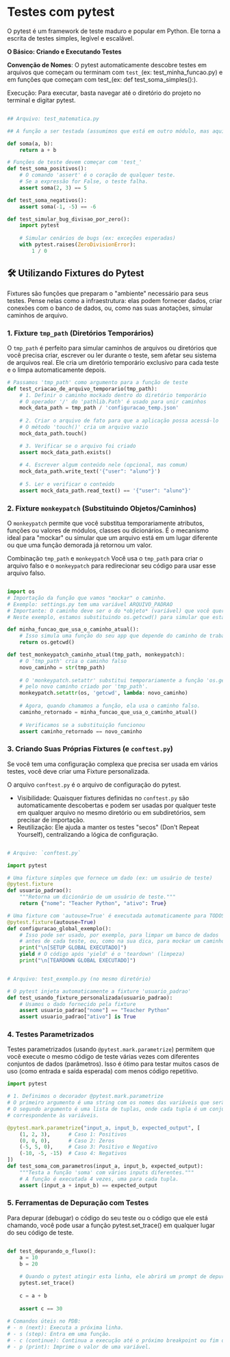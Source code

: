# Testes com pytest

O pytest é um framework de teste maduro e popular em Python. Ele torna a escrita de testes simples, legível e escalável.

**O Básico: Criando e Executando Testes**

**Convenção de Nomes**: O pytest automaticamente descobre testes em arquivos que começam ou terminam com `test_`(ex: test_minha_funcao.py) e em funções que começam com test_(ex: def test_soma_simples():).

Execução: Para executar, basta navegar até o diretório do projeto no terminal e digitar pytest.

```Python

## Arquivo: test_matematica.py

## A função a ser testada (assumimos que está em outro módulo, mas aqui é só para o exemplo)

def soma(a, b):
    return a + b

# Funções de teste devem começar com 'test_'
def test_soma_positivos():
    # O comando 'assert' é o coração de qualquer teste.
    # Se a expressão for False, o teste falha.
    assert soma(2, 3) == 5

def test_soma_negativos():
    assert soma(-1, -5) == -6

def test_simular_bug_divisao_por_zero():
    import pytest
    
    # Simular cenários de bugs (ex: exceções esperadas)
    with pytest.raises(ZeroDivisionError):
        1 / 0
```

## 🛠️ Utilizando Fixtures do Pytest

Fixtures são funções que preparam o "ambiente" necessário para seus testes. Pense nelas como a infraestrutura: elas podem fornecer dados, criar conexões com o banco de dados, ou, como nas suas anotações, simular caminhos de arquivo.

### 1. Fixture `tmp_path` (Diretórios Temporários)
O `tmp_path` é perfeito para simular caminhos de arquivos ou diretórios que você precisa criar, escrever ou ler durante o teste, sem afetar seu sistema de arquivos real. Ele cria um diretório temporário exclusivo para cada teste e o limpa automaticamente depois.

```Python
# Passamos 'tmp_path' como argumento para a função de teste
def test_criacao_de_arquivo_temporario(tmp_path):
    # 1. Definir o caminho mockado dentro do diretório temporário
    # O operador '/' do 'pathlib.Path' é usado para unir caminhos
    mock_data_path = tmp_path / 'configuracao_temp.json'
    
    # 2. Criar o arquivo de fato para que a aplicação possa acessá-lo
    # O método 'touch()' cria um arquivo vazio
    mock_data_path.touch()

    # 3. Verificar se o arquivo foi criado
    assert mock_data_path.exists()
    
    # 4. Escrever algum conteúdo nele (opcional, mas comum)
    mock_data_path.write_text('{"user": "aluno"}')
    
    # 5. Ler e verificar o conteúdo
    assert mock_data_path.read_text() == '{"user": "aluno"}'
```

### 2. Fixture `monkeypatch` (Substituindo Objetos/Caminhos)
O `monkeypatch` permite que você substitua temporariamente atributos, funções ou valores de módulos, classes ou dicionários. É o mecanismo ideal para "mockar" ou simular que um arquivo está em um lugar diferente ou que uma função demorada já retornou um valor.

Combinação `tmp_path` e `monkeypatch`
Você usa o `tmp_path` para criar o arquivo falso e o `monkeypatch` para redirecionar seu código para usar esse arquivo falso.

```Python

import os
# Importação da função que vamos "mockar" o caminho.
# Exemplo: settings.py tem uma variável ARQUIVO_PADRAO
# Importante: O caminho deve ser o do *objeto* (variável) que você quer mudar.
# Neste exemplo, estamos substituindo os.getcwd() para simular que estamos em outro dir.

def minha_funcao_que_usa_o_caminho_atual():
    # Isso simula uma função do seu app que depende do caminho de trabalho
    return os.getcwd()

def test_monkeypatch_caminho_atual(tmp_path, monkeypatch):
    # O 'tmp_path' cria o caminho falso
    novo_caminho = str(tmp_path)
    
    # O 'monkeypatch.setattr' substitui temporariamente a função 'os.getcwd'
    # pelo novo caminho criado por 'tmp_path'.
    monkeypatch.setattr(os, 'getcwd', lambda: novo_caminho)
    
    # Agora, quando chamamos a função, ela usa o caminho falso.
    caminho_retornado = minha_funcao_que_usa_o_caminho_atual()
    
    # Verificamos se a substituição funcionou
    assert caminho_retornado == novo_caminho
```

### 3. Criando Suas Próprias Fixtures (e `conftest.py`)
Se você tem uma configuração complexa que precisa ser usada em vários testes, você deve criar uma Fixture personalizada.

O arquivo `conftest.py` é o arquivo de configuração do pytest.

* Visibilidade: Quaisquer fixtures definidas no `conftest.py` são automaticamente descobertas e podem ser usadas por qualquer teste em qualquer arquivo no mesmo diretório ou em subdiretórios, sem precisar de importação.
* Reutilização: Ele ajuda a manter os testes "secos" (Don't Repeat Yourself), centralizando a lógica de configuração.

```Python

# Arquivo: `conftest.py`

import pytest

# Uma fixture simples que fornece um dado (ex: um usuário de teste)
@pytest.fixture
def usuario_padrao():
    """Retorna um dicionário de um usuário de teste."""
    return {"nome": "Teacher Python", "ativo": True}

# Uma fixture com 'autouse=True' é executada automaticamente para TODOS os testes
@pytest.fixture(autouse=True)
def configuracao_global_exemplo():
    # Isso pode ser usado, por exemplo, para limpar um banco de dados
    # antes de cada teste, ou, como na sua dica, para mockar um caminho global.
    print("\n[SETUP GLOBAL EXECUTADO]")
    yield # O código após 'yield' é o 'teardown' (limpeza)
    print("\n[TEARDOWN GLOBAL EXECUTADO]")
```

```Python

# Arquivo: test_exemplo.py (no mesmo diretório)

# O pytest injeta automaticamente a fixture 'usuario_padrao'
def test_usando_fixture_personalizada(usuario_padrao):
    # Usamos o dado fornecido pela fixture
    assert usuario_padrao["nome"] == "Teacher Python"
    assert usuario_padrao["ativo"] is True
```

### 4. Testes Parametrizados
Testes parametrizados (usando `@pytest.mark.parametrize`) permitem que você execute o mesmo código de teste várias vezes com diferentes conjuntos de dados (parâmetros). Isso é ótimo para testar muitos casos de uso (como entrada e saída esperada) com menos código repetitivo.

```Python
import pytest

# 1. Definimos o decorador @pytest.mark.parametrize
# O primeiro argumento é uma string com os nomes das variáveis que serão injetadas no teste.
# O segundo argumento é uma lista de tuplas, onde cada tupla é um conjunto de valores
# correspondente às variáveis.

@pytest.mark.parametrize("input_a, input_b, expected_output", [
    (1, 2, 3),      # Caso 1: Positivos
    (0, 0, 0),      # Caso 2: Zeros
    (-5, 5, 0),     # Caso 3: Positivo e Negativo
    (-10, -5, -15)  # Caso 4: Negativos
])
def test_soma_com_parametros(input_a, input_b, expected_output):
    """Testa a função 'soma' com vários inputs diferentes."""
    # A função é executada 4 vezes, uma para cada tupla.
    assert (input_a + input_b) == expected_output
```

### 5. Ferramentas de Depuração com Testes
Para depurar (debugar) o código do seu teste ou o código que ele está chamando, você pode usar a função pytest.set_trace() em qualquer lugar do seu código de teste.

```Python

def test_depurando_o_fluxo():
    a = 10
    b = 20
    
    # Quando o pytest atingir esta linha, ele abrirá um prompt de depuração interativo (pdb).
    pytest.set_trace() 
    
    c = a + b
    
    assert c == 30
    
# Comandos úteis no PDB:
# - n (next): Executa a próxima linha.
# - s (step): Entra em uma função.
# - c (continue): Continua a execução até o próximo breakpoint ou fim do teste.
# - p (print): Imprime o valor de uma variável.
```
